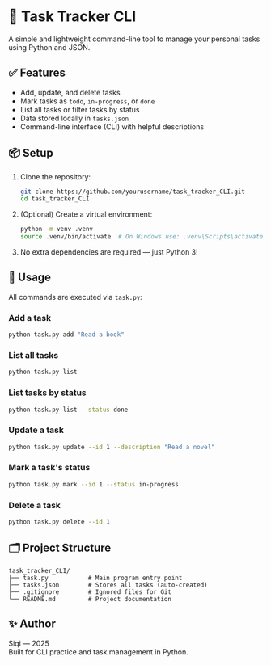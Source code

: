 # 📝 Task Tracker CLI

A simple and lightweight command-line tool to manage your personal tasks using Python and JSON.

## ✅ Features

- Add, update, and delete tasks
- Mark tasks as `todo`, `in-progress`, or `done`
- List all tasks or filter tasks by status
- Data stored locally in `tasks.json`
- Command-line interface (CLI) with helpful descriptions

## 📦 Setup

1. Clone the repository:
   ```bash
   git clone https://github.com/yourusername/task_tracker_CLI.git
   cd task_tracker_CLI
   ```

2. (Optional) Create a virtual environment:
   ```bash
   python -m venv .venv
   source .venv/bin/activate  # On Windows use: .venv\Scripts\activate
   ```

3. No extra dependencies are required — just Python 3!

## 🚀 Usage

All commands are executed via `task.py`:

### Add a task
```bash
python task.py add "Read a book"
```

### List all tasks
```bash
python task.py list
```

### List tasks by status
```bash
python task.py list --status done
```

### Update a task
```bash
python task.py update --id 1 --description "Read a novel"
```

### Mark a task's status
```bash
python task.py mark --id 1 --status in-progress
```

### Delete a task
```bash
python task.py delete --id 1
```

## 🗂️ Project Structure

```
task_tracker_CLI/
├── task.py           # Main program entry point
├── tasks.json        # Stores all tasks (auto-created)
├── .gitignore        # Ignored files for Git
└── README.md         # Project documentation
```

## ✨ Author

Siqi — 2025  
Built for CLI practice and task management in Python.
